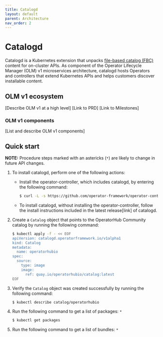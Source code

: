 ```yaml
---
title: Catalogd
layout: default
parent: Architecture
nav_order: 2
---
```


# Catalogd

Catalogd is a Kubernetes extension that unpacks [file-based catalog (FBC)](https://olm.operatorframework.io/docs/reference/file-based-catalogs/#docs) content for on-cluster APIs. As component of the Operator Lifecycle Manager (OLM) v1 microservices architecture, catalogd hosts Operators and controllers that extend Kubernetes APIs and helps customers discover installable content.

## OLM v1 ecosystem
[Describe OLM v1 at a high level]
[Link to PRD]
[Link to Milestones]

### OLM v1 components

[List and describe OLM v1 components]

## Quick start

**NOTE:** Procedure steps marked with an astericks (`*`) are likely to change in future API changes.

1. To install catalogd, perform one of the following actions:
    - Install the operator-controller, which includes catalogd, by entering the following command:
        ```sh
        $ curl -L -s https://github.com/operator-framework/operator-controller/releases/download/v0.2.0/install.sh | bash -s
        ```
    - To install catalogd, without installing the operator-controller, follow the install instructions included in the latest release[link] of catalogd.

1. Create a `Catalog` object that points to the OperatorHub Community catalog by running the following command:

    ```sh
    $ kubectl apply -f - << EOF
    apiVersion: catalogd.operatorframework.io/v1alpha1
    kind: Catalog
    metadata:
      name: operatorhubio
    spec:
      source:
        type: image
        image:
          ref: quay.io/operatorhubio/catalog:latest
    EOF
    ```

1. Verify the `Catalog` object was created successfully by running the following command:

    ```sh
    $ kubectl describe catalog/operatorhubio
    ```

1. Run the following command to get a list of packages: `*`

    ```sh
    $ kubectl get packages
    ```

1. Run the following command to get a list of bundles: `*`
